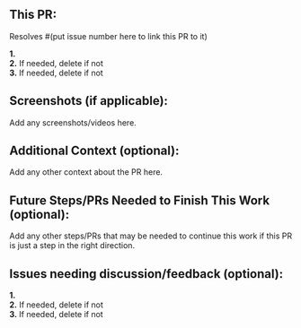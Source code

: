## This PR:
Resolves #(put issue number here to link this PR to it) 
 
**1.**    
**2.** If needed, delete if not    
**3.** If needed, delete if not

## Screenshots (if applicable):
Add any screenshots/videos here.

## Additional Context (optional):
Add any other context about the PR here.

## Future Steps/PRs Needed to Finish This Work (optional):
Add any other steps/PRs that may be needed to continue this work if this PR is just a step in the right direction.

## Issues needing discussion/feedback (optional):
**1.**    
**2.** If needed, delete if not    
**3.** If needed, delete if not
